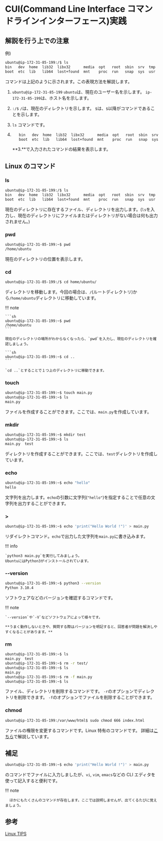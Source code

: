 # CUI(Command Line Interface コマンドラインインターフェース)実践

## 解説を行う上での注意

例)

```sh
ubuntu@ip-172-31-85-199:/$ ls
bin   dev  home  lib32  libx32      media  opt   root  sbin  srv  tmp  var
boot  etc  lib   lib64  lost+found  mnt    proc  run   snap  sys  usr
```

コマンドは上記のように示されます。この表現方法を解説します。

1. `ubuntu@ip-172-31-85-199`
   `ubuntu`は、現在のユーザー名を示します。
   `ip-172-31-85-199`は、ホスト名を示します。

2. `:/$`
   `/`は、現在のディレクトリを示します。
   `$`は、`$`以降がコマンドであることを示します。

3. `ls`
   コマンドです。

4. ```sh
      bin   dev  home  lib32  libx32      media  opt   root  sbin  srv  tmp  var
      boot  etc  lib   lib64  lost+found  mnt    proc  run   snap  sys  usr
   ```
   **3.**で入力されたコマンドの結果を表示します。

## Linux のコマンド

### ls

```sh
ubuntu@ip-172-31-85-199:/$ ls
bin   dev  home  lib32  libx32      media  opt   root  sbin  srv  tmp  var
boot  etc  lib   lib64  lost+found  mnt    proc  run   snap  sys  usr
```

現在のディレクトリに存在するファイル、ディレクトリを出力します。(`ls`を入力し、現在のディレクトリにファイルまたはディレクトリがない場合は何も出力されません。)

### pwd

```sh
ubuntu@ip-172-31-85-199:~$ pwd
/home/ubuntu
```

現在のディレクトリの位置を表示します。

### cd

```sh
ubuntu@ip-172-31-85-199:/$ cd home/ubuntu/
```

ディレクトリを移動します。今回の場合は、`/`(ルートディレクトリ)から`/home/ubuntu`ディレクトリに移動しています。

!!! note

    ```sh
    ubuntu@ip-172-31-85-199:~$ pwd
    /home/ubuntu
    ```

    現在のディレクトリの場所がわからなくなったら、`pwd`を入力し、現在のディレクトリを確認しましょう。

    ```sh
    ubuntu@ip-172-31-85-199:~$ cd ..
    ```

    `cd ..`とすることで１つ上のディレクトリに移動できます。

### touch

```sh
ubuntu@ip-172-31-85-199:~$ touch main.py
ubuntu@ip-172-31-85-199:~$ ls
main.py
```

ファイルを作成することができます。ここでは、`main.py`を作成しています。

### mkdir

```sh
ubuntu@ip-172-31-85-199:~$ mkdir test
ubuntu@ip-172-31-85-199:~$ ls
main.py  test
```

ディレクトリを作成することができます。ここでは、`test`ディレクトリを作成しています。

### echo

```sh
ubuntu@ip-172-31-85-199:~$ echo "hello"
hello
```

文字列を出力します。`echo`の引数に文字列(`"hello"`)を指定することで任意の文字列を出力することができます。

### >

```sh
ubuntu@ip-172-31-85-199:~$ echo 'print("Hello World !")' > main.py
```

リダイレクトコマンド。`echo`で出力した文字列を`main.py`に書き込みます。

!!! info

    `python3 main.py`を実行してみましょう。
    UbuntuにはPython3がインストールされています。

### --version

```sh
ubuntu@ip-172-31-85-199:~$ python3 --version
Python 3.10.4
```

ソフトウェアなどのバージョンを確認するコマンドです。

!!! note

    `--version`や`-V`などソフトウェアによって様々です。

    **うまく動作しないときや、質問する際はバージョンを明記すると、回答者が問題を解決しやすくなることがあります。**

### rm

```sh
ubuntu@ip-172-31-85-199:~$ ls
main.py  test
ubuntu@ip-172-31-85-199:~$ rm -r test/
ubuntu@ip-172-31-85-199:~$ ls
main.py
ubuntu@ip-172-31-85-199:~$ rm -f main.py
ubuntu@ip-172-31-85-199:~$ ls
```

ファイル、ディレクトリを削除するコマンドです。
`-r`のオプションでディレクトリを削除できます。
`-f`のオプションでファイルを削除することができます。

### chmod

```sh
ubuntu@ip-172-31-85-199:/var/www/html$ sudo chmod 666 index.html
```

ファイルの権限を変更するコマンドです。Linux 特有のコマンドです。
詳細は[こちら](../security/permission.md)で解説しています。

## 補足

```sh
ubuntu@ip-172-31-85-199:~$ echo 'print("Hello World !")' > main.py
```

のコマンドでファイルに入力しましたが、`vi`, `vim`, `emacs`などの CLI エディタを使って記入すると便利です。

!!! note

      ほかにもたくさんのコマンドが存在します。ここでは説明しませんが、出てくるたびに覚えましょう。

## 参考

[Linux TIPS](https://exercises-aws.fml.org/ja/appendix/unix/linux/)
